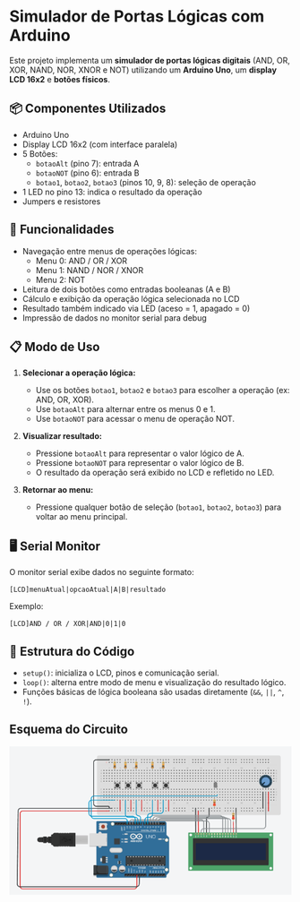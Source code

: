 # Simulador de Portas Lógicas com Arduino

Este projeto implementa um **simulador de portas lógicas digitais** (AND, OR, XOR, NAND, NOR, XNOR e NOT) utilizando um **Arduino Uno**, um **display LCD 16x2** e **botões físicos**.

## 📦 Componentes Utilizados

- Arduino Uno
- Display LCD 16x2 (com interface paralela)
- 5 Botões:
  - `botaoAlt` (pino 7): entrada A
  - `botaoNOT` (pino 6): entrada B
  - `botao1`, `botao2`, `botao3` (pinos 10, 9, 8): seleção de operação
- 1 LED no pino 13: indica o resultado da operação
- Jumpers e resistores

## 🧠 Funcionalidades

- Navegação entre menus de operações lógicas:
  - Menu 0: AND / OR / XOR
  - Menu 1: NAND / NOR / XNOR
  - Menu 2: NOT
- Leitura de dois botões como entradas booleanas (A e B)
- Cálculo e exibição da operação lógica selecionada no LCD
- Resultado também indicado via LED (aceso = 1, apagado = 0)
- Impressão de dados no monitor serial para debug

## 📋 Modo de Uso

1. **Selecionar a operação lógica:**
   - Use os botões `botao1`, `botao2` e `botao3` para escolher a operação (ex: AND, OR, XOR).
   - Use `botaoAlt` para alternar entre os menus 0 e 1.
   - Use `botaoNOT` para acessar o menu de operação NOT.

2. **Visualizar resultado:**
   - Pressione `botaoAlt` para representar o valor lógico de A.
   - Pressione `botaoNOT` para representar o valor lógico de B.
   - O resultado da operação será exibido no LCD e refletido no LED.

3. **Retornar ao menu:**
   - Pressione qualquer botão de seleção (`botao1`, `botao2`, `botao3`) para voltar ao menu principal.

## 🖥️ Serial Monitor

O monitor serial exibe dados no seguinte formato:
```
[LCD]menuAtual|opcaoAtual|A|B|resultado
```

Exemplo:
```
[LCD]AND / OR / XOR|AND|0|1|0
```

## 📁 Estrutura do Código

- `setup()`: inicializa o LCD, pinos e comunicação serial.
- `loop()`: alterna entre modo de menu e visualização do resultado lógico.
- Funções básicas de lógica booleana são usadas diretamente (`&&`, `||`, `^`, `!`).

## Esquema do Circuito

![Sketch](../assets/sketch.png)
